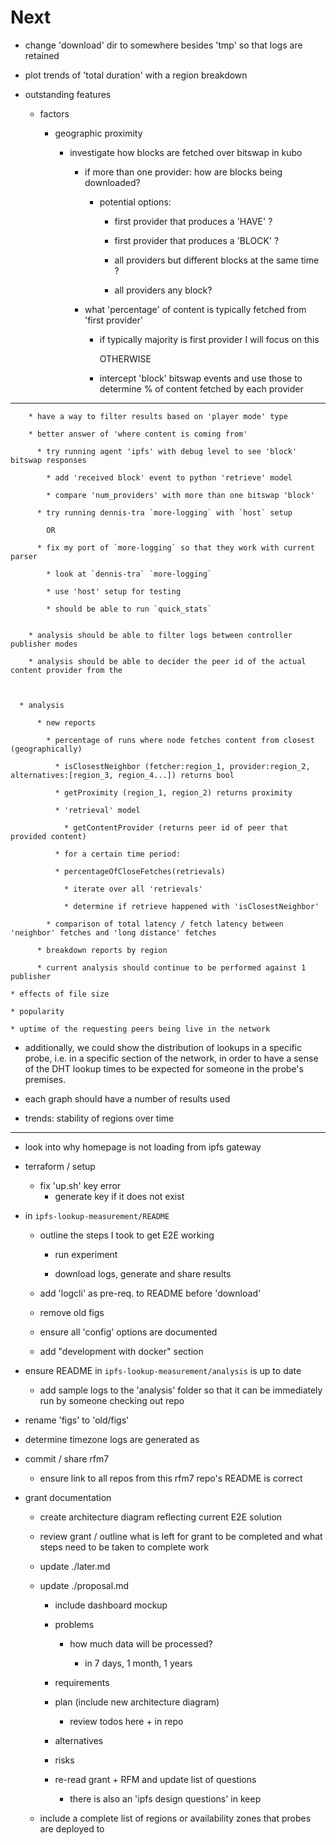 # Next

* change 'download' dir to somewhere besides 'tmp' so that logs are retained

* plot trends of 'total duration' with a region breakdown

* outstanding features


  * factors

    * geographic proximity

        * investigate how blocks are fetched over bitswap in kubo

          * if more than one provider: how are blocks being downloaded?

            * potential options:

              * first provider that produces a 'HAVE' ?

              * first provider that produces a 'BLOCK' ?

              * all providers but different blocks at the same time ?

              * all providers any block?

          * what 'percentage' of content is typically fetched from 'first provider'

            * if typically majority is first provider I will focus on this

              OTHERWISE

            * intercept 'block' bitswap events and use those to determine % of content fetched by each provider

---

        * have a way to filter results based on 'player mode' type

        * better answer of 'where content is coming from'

          * try running agent 'ipfs' with debug level to see 'block' bitswap responses

            * add 'received block' event to python 'retrieve' model

            * compare 'num_providers' with more than one bitswap 'block'

          * try running dennis-tra `more-logging` with `host` setup

            OR

          * fix my port of `more-logging` so that they work with current parser

            * look at `dennis-tra` `more-logging`

            * use 'host' setup for testing

            * should be able to run `quick_stats`


        * analysis should be able to filter logs between controller publisher modes

        * analysis should be able to decider the peer id of the actual content provider from the 



      * analysis

          * new reports

            * percentage of runs where node fetches content from closest (geographically)

              * isClosestNeighbor (fetcher:region_1, provider:region_2, alternatives:[region_3, region_4...]) returns bool

              * getProximity (region_1, region_2) returns proximity

              * 'retrieval' model

                * getContentProvider (returns peer id of peer that provided content)

              * for a certain time period:

              * percentageOfCloseFetches(retrievals)

                * iterate over all 'retrievals'

                * determine if retrieve happened with 'isClosestNeighbor'

            * comparison of total latency / fetch latency between 'neighbor' fetches and 'long distance' fetches

          * breakdown reports by region

          * current analysis should continue to be performed against 1 publisher

    * effects of file size

    * popularity

    * uptime of the requesting peers being live in the network

  * additionally, we could show the distribution of lookups in a specific probe, i.e. in a specific section of the network, in order to have a sense of the DHT lookup times to be expected for someone in the probe's premises.

  * each graph should have a number of results used

  * trends: stability of regions over time


---

* look into why homepage is not loading from ipfs gateway

* terraform / setup
  * fix 'up.sh' key error
    * generate key if it does not exist

* in `ipfs-lookup-measurement/README`

    * outline the steps I took to get E2E working

      * run experiment

      * download logs, generate and share results

    * add 'logcli' as pre-req. to README before 'download'

    * remove old figs

    * ensure all 'config' options are documented


    * add "development with docker" section



* ensure README in `ipfs-lookup-measurement/analysis` is up to date

  * add sample logs to the 'analysis' folder so that it can be immediately run by someone checking out repo

* rename 'figs' to 'old/figs'

* determine timezone logs are generated as 

* commit / share rfm7

  * ensure link to all repos from this rfm7 repo's README is correct

* grant documentation

  * create architecture diagram reflecting current E2E solution

  * review grant / outline what is left for grant to be completed and what steps need to be taken to complete work

  * update ./later.md

  * update ./proposal.md

    * include dashboard mockup

    * problems

      * how much data will be processed?

        * in 7 days, 1 month, 1 years

    * requirements

    * plan (include new architecture diagram)

        * review todos here + in repo

    * alternatives

    * risks

    * re-read grant + RFM and update list of questions

      * there is also an 'ipfs design questions' in keep

  * include a complete list of regions or availability zones that probes are deployed to
